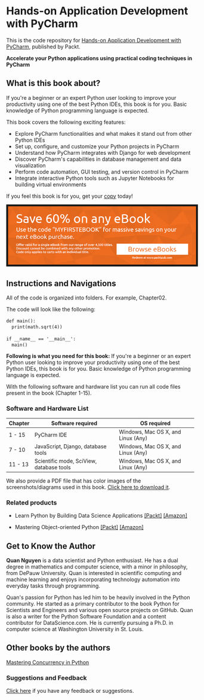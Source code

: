 # Hands-on Application Development with PyCharm

<a href="https://www.packtpub.com/programming/hands-on-application-development-with-pycharm?utm_source=github&utm_medium=repository&utm_campaign="><img src="https://www.packtpub.com/media/catalog/product/cache/e4d64343b1bc593f1c5348fe05efa4a6/9/7/9781789348262-original.jpeg" alt="" height="256px" align="right"></a>

This is the code repository for [Hands-on Application Development with PyCharm](https://www.packtpub.com/programming/hands-on-application-development-with-pycharm?utm_source=github&utm_medium=repository&utm_campaign=), published by Packt.

**Accelerate your Python applications using practical coding techniques in PyCharm**

## What is this book about?
If you're a beginner or an expert Python user looking to improve your productivity using one of the best Python IDEs, this book is for you. Basic knowledge of Python programming language is expected.

This book covers the following exciting features:
* Explore PyCharm functionalities and what makes it stand out from other Python IDEs
* Set up, configure, and customize your Python projects in PyCharm
* Understand how PyCharm integrates with Django for web development
* Discover PyCharm's capabilities in database management and data visualization
* Perform code automation, GUI testing, and version control in PyCharm
* Integrate interactive Python tools such as Jupyter Notebooks for building virtual environments


If you feel this book is for you, get your [copy](https://www.amazon.com/dp/1789348269) today!

<a href="https://www.packtpub.com/?utm_source=github&utm_medium=banner&utm_campaign=GitHubBanner"><img src="https://raw.githubusercontent.com/PacktPublishing/GitHub/master/GitHub.png" 
alt="https://www.packtpub.com/" border="5" /></a>

## Instructions and Navigations
All of the code is organized into folders. For example, Chapter02.

The code will look like the following:
```
def main():
  print(math.sqrt(4))

if __name__ == '__main__':
  main()
```

**Following is what you need for this book:**
If you're a beginner or an expert Python user looking to improve your productivity using one of the best Python IDEs, this book is for you. Basic knowledge of Python programming language is expected.

With the following software and hardware list you can run all code files present in the book (Chapter 1-15).
### Software and Hardware List
| Chapter | Software required | OS required |
| -------- | ------------------------------------ | ----------------------------------- |
| 1 - 15 | PyCharm IDE | Windows, Mac OS X, and Linux (Any) |
| 7 - 10 | JavaScript, Django, database tools | Windows, Mac OS X, and Linux (Any) |
| 11 - 13 | Scientific mode, SciView, database tools | Windows, Mac OS X, and Linux (Any) |

We also provide a PDF file that has color images of the screenshots/diagrams used in this book. [Click here to download it](https://static.packt-cdn.com/downloads/9781789348262_ColorImages.pdf).

### Related products
* Learn Python by Building Data Science Applications  [[Packt]](https://www.packtpub.com/programming/learn-python-by-building-data-science-applications?utm_source=github&utm_medium=repository&utm_campaign=) [[Amazon]](https://www.amazon.com/dp/1789535360)

* Mastering Object-oriented Python  [[Packt]](https://www.packtpub.com/in/application-development/mastering-object-oriented-python?utm_source=github&utm_medium=repository&utm_campaign=) [[Amazon]](https://www.amazon.com/dp/1783280972)

## Get to Know the Author
**Quan Nguyen**
is a data scientist and Python enthusiast. He has a dual degree in mathematics and computer science, with a minor in philosophy, from DePauw University. Quan is interested in scientific computing and machine learning and enjoys incorporating technology automation into everyday tasks through programming.

Quan's passion for Python has led him to be heavily involved in the Python community. He started as a primary contributor to the book Python for Scientists and Engineers and various open source projects on GitHub. Quan is also a writer for the Python Software Foundation and a content contributor for DataScience.com. He is currently pursuing a Ph.D. in computer science at Washington University in St. Louis.

## Other books by the authors
[Mastering Concurrency in Python ](https://www.packtpub.com/application-development/mastering-concurrency-python?utm_source=github&utm_medium=repository&utm_campaign=)

### Suggestions and Feedback
[Click here](https://docs.google.com/forms/d/e/1FAIpQLSdy7dATC6QmEL81FIUuymZ0Wy9vH1jHkvpY57OiMeKGqib_Ow/viewform) if you have any feedback or suggestions.


